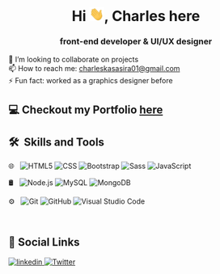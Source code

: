 <h1 align="center">Hi <img src="./assets/Hi.gif" width="29px">, Charles here</h1>
<h3 align="center">front-end developer & UI/UX designer</h3>

👯 I’m looking to collaborate on projects <br />
📫 How to reach me: charleskasasira01@gmail.com <br />
⚡ Fun fact: worked as a graphics designer before

<h2>💻 Checkout my Portfolio <a href="https://charleskasasira.github.io">here</a></h2>

 <h2> 🛠 &nbsp;Skills and Tools</h3>
 
 🌐 &nbsp;
 ![HTML5](https://img.shields.io/badge/-HTML5-333333?style=flat&logo=HTML5)
 ![CSS](https://img.shields.io/badge/-CSS-333333?style=flat&logo=CSS3&logoColor=1572B6)
 ![Bootstrap](https://img.shields.io/badge/-Bootstrap-333333?style=flat&logo=bootstrap&logoColor=563D7C)
 ![Sass](https://img.shields.io/badge/sass-sass-red)
 ![JavaScript](https://img.shields.io/badge/-JavaScript-333333?style=flat&logo=javascript)

 
 🛢 &nbsp;
 ![Node.js](https://img.shields.io/badge/node.js-node.js-success)
 ![MySQL](https://img.shields.io/badge/-MySQL-333333?style=flat&logo=mysql)
 ![MongoDB](https://img.shields.io/badge/-MongoDB-success)
 
 ⚙️ &nbsp;
  ![Git](https://img.shields.io/badge/-Git-333333?style=flat&logo=git)
  ![GitHub](https://img.shields.io/badge/-GitHub-333333?style=flat&logo=github)
  ![Visual Studio Code](https://img.shields.io/badge/-Visual%20Studio%20Code-333333?style=flat&logo=visual-studio-code&logoColor=007ACC)
  
  <br/>
<h2>🔗 Social Links </h2>
<p>
 <a href="http://www.linkedin.com/in/" target="_blank"><img src='https://cdn.jsdelivr.net/npm/simple-icons@3.0.1/icons/linkedin.svg' alt='linkedin' height='30'> </a> 
  <a href="https://twitter.com/KasasiraC" target="_blank"><img src='https://cdn.jsdelivr.net/npm/simple-icons@3.0.1/icons/twitter.svg' alt='Twitter' height='30'></a>   
</p>
<br/>


